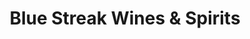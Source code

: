 ---
title: "Blue Streak Wines & Spirits"
url: /long-island-city/blue-streak-wines-und-spirits/
shop: Spirituosen
---